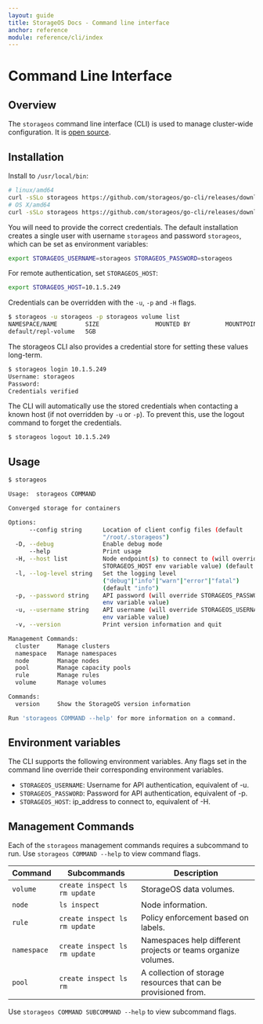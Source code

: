 ```yaml
---
layout: guide
title: StorageOS Docs - Command line interface
anchor: reference
module: reference/cli/index
---
```


# Command Line Interface

## Overview

The `storageos` command line interface (CLI) is used to manage cluster-wide
configuration. It is [open source](https://github.com/storageos/go-cli).

## Installation

Install to `/usr/local/bin`:
```bash
# linux/amd64
curl -sSLo storageos https://github.com/storageos/go-cli/releases/download/0.0.13/storageos_linux_amd64 && chmod +x storageos && sudo mv storageos /usr/local/bin/
# OS X/amd64
curl -sSLo storageos https://github.com/storageos/go-cli/releases/download/0.0.13/storageos_darwin_amd64 && chmod +x storageos && sudo mv storageos /usr/local/bin/
```

You will need to provide the correct credentials. The default installation
creates a single user with username `storageos` and password `storageos`, which
can be set as environment variables:

```bash
export STORAGEOS_USERNAME=storageos STORAGEOS_PASSWORD=storageos
```

For remote authentication, set `STORAGEOS_HOST`:

```bash
export STORAGEOS_HOST=10.1.5.249
```

Credentials can be overridden with the `-u`, `-p`  and `-H` flags.

```bash
$ storageos -u storageos -p storageos volume list
NAMESPACE/NAME        SIZE                MOUNTED BY          MOUNTPOINT          STATUS              REPLICAS            LOCATION
default/repl-volume   5GB                                                         active              2/2                 vol-test-2gb-lon103 (healthy)
```

The storageos CLI also provides a credential store for setting these values long-term.

```bash
$ storageos login 10.1.5.249
Username: storageos
Password:
Credentials verified
```

The CLI will automatically use the stored credentials when contacting a known host (if not overridden by `-u` or `-p`).
To prevent this, use the logout command to forget the credentials.

```bash
$ storageos logout 10.1.5.249
```


## Usage

```bash
$ storageos

Usage:  storageos COMMAND

Converged storage for containers

Options:
      --config string      Location of client config files (default
                           "/root/.storageos")
  -D, --debug              Enable debug mode
      --help               Print usage
  -H, --host list          Node endpoint(s) to connect to (will override
                           STORAGEOS_HOST env variable value) (default [])
  -l, --log-level string   Set the logging level
                           ("debug"|"info"|"warn"|"error"|"fatal")
                           (default "info")
  -p, --password string    API password (will override STORAGEOS_PASSWORD
                           env variable value)
  -u, --username string    API username (will override STORAGEOS_USERNAME
                           env variable value)
  -v, --version            Print version information and quit

Management Commands:
  cluster     Manage clusters
  namespace   Manage namespaces
  node        Manage nodes
  pool        Manage capacity pools
  rule        Manage rules
  volume      Manage volumes

Commands:
  version     Show the StorageOS version information

Run 'storageos COMMAND --help' for more information on a command.
```

## Environment variables

The CLI supports the following environment variables.  Any flags set in the
command line override their corresponding environment variables.

* `STORAGEOS_USERNAME`: Username for API authentication, equivalent of -u.
* `STORAGEOS_PASSWORD`: Password for API authentication, equivalent of -p.
* `STORAGEOS_HOST`: ip_address to connect to, equivalent of -H.

## Management Commands

Each of the `storageos` management commands requires a subcommand to run. Use
`storageos COMMAND --help` to view command flags.

| Command     | Subcommands                   | Description                                                    |
|-------------|-------------------------------|----------------------------------------------------------------|
| `volume`    | `create inspect ls rm update` | StorageOS data volumes.                                        |
| `node`      | `ls inspect`                  | Node information.                                              |
| `rule`      | `create inspect ls rm update` | Policy enforcement based on labels.                            |
| `namespace` | `create inspect ls rm update` | Namespaces help different projects or teams organize volumes.  |
| `pool`      | `create inspect ls rm`        | A collection of storage resources that can be provisioned from.|

Use `storageos COMMAND SUBCOMMAND --help` to view subcommand flags.
